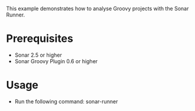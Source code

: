 This example demonstrates how to analyse Groovy projects with the Sonar Runner.

Prerequisites
=============
* Sonar 2.5 or higher
* Sonar Groovy Plugin 0.6 or higher

Usage
=====
* Run the following command: sonar-runner
